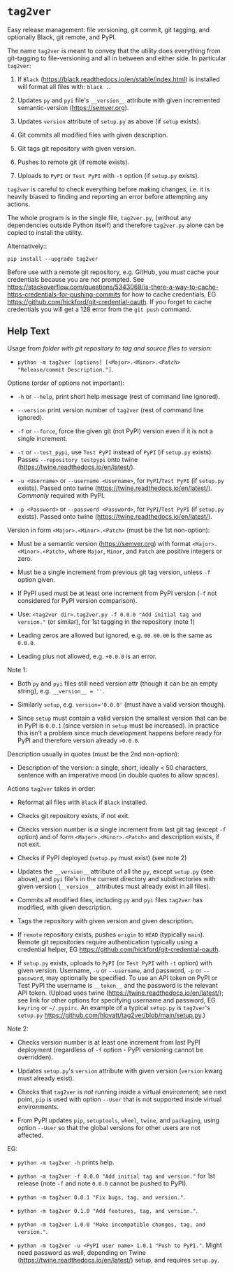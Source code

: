 ``tag2ver``
===========

Easy release management: file versioning, git commit, git tagging, and  optionally 
Black, git remote, and PyPI. 

The name ``tag2ver`` is meant to convey that the utility does everything from 
git-tagging to file-versioning and all in between and either side. In particular
``tag2ver``:

  1. If ```Black``` (https://black.readthedocs.io/en/stable/index.html)
     is installed will format all files with: ``black .``.

  2. Updates ``py`` and ``pyi`` file's ``__version__`` attribute with given incremented 
     semantic-version (<https://semver.org>).

  3. Updates ``version`` attribute of ``setup.py`` as above (if ``setup`` exists).

  4. Git commits all modified files with given description.

  5. Git tags git repository with given version.

  6. Pushes to remote git (if remote exists).

  7. Uploads to ``PyPI`` or ``Test PyPI`` with ``-t`` option (if ``setup.py`` exists).

``tag2ver`` is careful to check everything before making changes, i.e. it is heavily
biased to finding and reporting an error before attempting any actions.

The whole program is in the single file, ``tag2ver.py``, (without any dependencies outside 
Python itself) and therefore ``tag2ver.py`` alone can be copied to install the utility. 

Alternatively::

    pip install --upgrade tag2ver

Before use with a remote git repository, e.g. GitHub, you *must* cache your credentials 
because you are not prompted.
See 
<https://stackoverflow.com/questions/5343068/is-there-a-way-to-cache-https-credentials-for-pushing-commits>
for how to cache credentials,
EG <https://github.com/hickford/git-credential-oauth>.
If you forget to cache credentials you will get a 128 error from the `git push` command.

Help Text
---------

Usage from *folder with git repository to tag and source files to version*:

  * ``python -m tag2ver [options] [<Major>.<Minor>.<Patch> "Release/commit Description."]``.

Options (order of options not important):

  * ``-h`` or ``--help``, print short help message (rest of command line ignored).

  * ``--version`` print version number of ``tag2ver`` (rest of command line ignored).

  * ``-f`` or ``--force``, force the given git (not PyPI) version even if it is not a single 
    increment.

  * ``-t`` or ``--test_pypi``, use ``Test PyPI`` instead of ``PyPI`` (if ``setup.py`` exists).
    Passes ``--repository testpypi`` onto twine (<https://twine.readthedocs.io/en/latest/>).

  * ``-u <Username>`` or ``--username <Username>``, for ``PyPI``/``Test PyPI`` (if ``setup.py`` exists).
    Passed onto twine (<https://twine.readthedocs.io/en/latest/>). *Commonly* required with PyPI.

  * ``-p <Password>`` or ``--password <Password>``, for ``PyPI``/``Test PyPI`` (if ``setup.py`` exists).
    Passed onto twine (<https://twine.readthedocs.io/en/latest/>).

Version in form ``<Major>.<Minor>.<Patch>`` (must be the 1st non-option):

  * Must be a semantic version (<https://semver.org>) with format ``<Major>.<Minor>.<Patch>``,
    where ``Major``, ``Minor``, and ``Patch`` are positive integers or zero.

  * Must be a single increment from previous git tag version, unless ``-f`` option given.

  * If PyPI used must be at least one increment from PyPI version 
    (``-f`` not considered for PyPI version comparison).

  * Use: ``<tag2ver dir>.tag2ver.py -f 0.0.0 "Add initial tag and version."`` 
    (or similar), for 1st tagging in the repository (note 1)

  * Leading zeros are allowed but ignored, e.g. ``00.00.00`` is the same as ``0.0.0``.

  * Leading plus not allowed, e.g. ``+0.0.0`` is an error.

Note 1:

  * Both ``py`` and ``pyi`` files still need version attr (though it can be an empty string), 
    e.g. ``__version__ = ''``.

  * Similarly ``setup``, e.g. ``version='0.0.0'`` (must have a valid version though).

  * Since ``setup`` must contain a valid version the smallest version that can be in PyPI
    is ``0.0.1`` (since version in ``setup`` must be increased). In practice this isn't a 
    problem since much development happens before ready for PyPI and therefore version 
    already ``>0.0.0``.

Description usually in quotes (must be the 2nd non-option):

  * Description of the version: a single, short, ideally < 50 characters, sentence with 
    an imperative mood (in double quotes to allow spaces).

Actions ``tag2ver`` takes in order:

  * Reformat all files with ``Black`` if ``Black`` installed.

  * Checks git repository exists, if not exit.

  * Checks version number is *a* single increment from last git tag (except ``-f`` option) 
    and of form ``<Major>.<Minor>.<Patch>`` and description exists, if not exit.

  * Checks if PyPI deployed (``setup.py`` must exist) (see note 2)

  * Updates the ``__version__`` attribute of all the ``py``, except ``setup.py`` (see above), 
    and ``pyi`` file's in the 
    current directory and subdirectories with given version 
    (``__version__`` attributes must already exist in all files).

  * Commits all modified files, including ``py`` and ``pyi`` files ``tag2ver`` has modified, 
    with given description.

  * Tags the repository with given version and given description.

  * If ``remote`` repository exists, pushes ``origin`` to ``HEAD`` (typically ``main``). 
    Remote git repositories require authentication typically using a credential helper,
    EG <https://github.com/hickford/git-credential-oauth>.

  * If ``setup.py`` exists, uploads to ``PyPI`` (or ``Test PyPI`` with ``-t`` option) 
    with given version. 
    Username, ``-u`` or ``--username``, and password, ``-p`` or ``--password``, 
    may optionally be specified.
    To use an API token on PyPI or Test PyPI the username is ``__token__`` and the
    password is the relevant API token.
    (Upload uses twine (<https://twine.readthedocs.io/en/latest/>); 
    see link for other options for specifying username and password,
    EG ``keyring`` or ``~/.pypirc``.
    An example of a typical ``setup.py`` is ``tag2ver``'s ``setup.py``
    <https://github.com/hlovatt/tag2ver/blob/main/setup.py>.)

Note 2:

  * Checks version number is at least one increment from last PyPI deployment 
    (regardless of ``-f`` option - PyPI versioning cannot be overridden).

  * Updates ``setup.py``'s ``version`` attribute with given version 
    (``version`` kwarg must already exist).

  * Checks that ``tag2ver`` is *not* running inside a virtual environment;
    see next point, ``pip`` is used with option ``--User`` that is not supported
    inside virtual environments.

  * From PyPI updates ``pip``, ``setuptools``, ``wheel``, ``twine``, and ``packaging``,
    using option ``--User`` so that the global versions for other users are not affected.

EG:

  * ``python -m tag2ver -h`` prints help.

  * ``python -m tag2ver -f 0.0.0 "Add initial tag and version."`` 
    for 1st release (note ``-f`` and note ``0.0.0`` cannot be pushed to PyPI).

  * ``python -m tag2ver 0.0.1 "Fix bugs, tag, and version."``.

  * ``python -m tag2ver 0.1.0 "Add features, tag, and version."``.

  * ``python -m tag2ver 1.0.0 "Make incompatible changes, tag, and version."``.

  * ``python -m tag2ver -u <PyPI user name> 1.0.1 "Push to PyPI."``. 
    Might need password as well, depending on Twine
    (https://twine.readthedocs.io/en/latest/) setup, and requires ``setup.py``.
